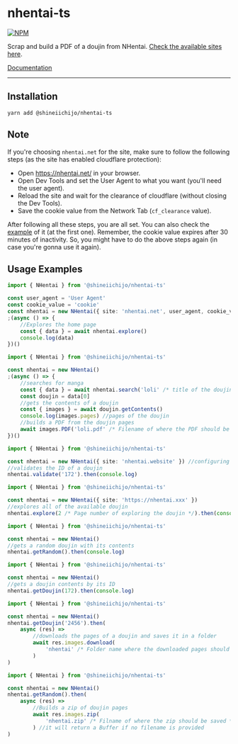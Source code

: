 # nhentai-ts

[![NPM](https://img.shields.io/badge/Available%20On-NPM-lightgrey.svg?logo=npm&logoColor=339933&labelColor=white&style=flat-square)](https://www.npmjs.com/package/@shineiichijo/nhentai-ts)

Scrap and build a PDF of a doujin from NHentai. [Check the available sites here](https://github.com/LuckyYam/nhentai-ts/blob/master/src/lib/constants.ts#L1).

[Documentation](https://luckyyam.github.io/nhentai-ts/)

---

## Installation
```
yarn add @shineiichijo/nhentai-ts
```

## Note

If you're choosing `nhentai.net` for the site, make sure to follow the following steps (as the site has enabled cloudflare protection):

- Open https://nhentai.net/ in your browser.
- Open Dev Tools and set the User Agent to what you want (you'll need the user agent).
- Reload the site and wait for the clearance of cloudflare (without closing the Dev Tools).
- Save the cookie value from the Network Tab (`cf_clearance` value).

After following all these steps, you are all set. You can also check the [example](#usage-examples) of it (at the first one). Remember, the cookie value expires after 30 minutes of inactivity. So, you might have to do the above steps again (in case you're gonna use it again).

## Usage Examples
```ts
import { NHentai } from '@shineiichijo/nhentai-ts'

const user_agent = 'User Agent'
const cookie_value = 'cookie'
const nhentai = new NHentai({ site: 'nhentai.net', user_agent, cookie_value }) //check above
;(async () => {
    //Explores the home page
    const { data } = await nhentai.explore()
    console.log(data)
})()
```

```ts
import { NHentai } from '@shineiichijo/nhentai-ts'

const nhentai = new NHentai()
;(async () => {
    //searches for manga
    const { data } = await nhentai.search('loli' /* title of the doujin to search */, { page: 1 } /* Page of the search */)
    const doujin = data[0]
    //gets the contents of a doujin
    const { images } = await doujin.getContents()
    console.log(images.pages) //pages of the doujin
    //builds a PDF from the doujin pages
    await images.PDF('loli.pdf' /* Filename of where the PDF should be saved */) //will return a Buffer if no filename is provided
})()
```

```ts
import { NHentai } from '@shineiichijo/nhentai-ts'

const nhentai = new NHentai({ site: 'nhentai.website' }) //configuring a mirror site of the class (you can check the available sites here: https://github.com/LuckyYam/nhentai-ts/blob/master/src/lib/constants.ts#L1)
//validates the ID of a doujin
nhentai.validate('172').then(console.log)
```

```ts
import { NHentai } from '@shineiichijo/nhentai-ts'

const nhentai = new NHentai({ site: 'https://nhentai.xxx' })
//explores all of the available doujin
nhentai.explore(2 /* Page number of exploring the doujin */).then(console.log)
```

```ts
import { NHentai } from '@shineiichijo/nhentai-ts'

const nhentai = new NHentai()
//gets a random doujin with its contents
nhentai.getRandom().then(console.log)
```

```ts
import { NHentai } from '@shineiichijo/nhentai-ts'

const nhentai = new NHentai()
//gets a doujin contents by its ID
nhentai.getDoujin(172).then(console.log)

```

```ts
import { NHentai } from '@shineiichijo/nhentai-ts'

const nhentai = new NHentai()
nhentai.getDoujin('2456').then(
    async (res) =>
        //downloads the pages of a doujin and saves it in a folder
        await res.images.download(
            'nhentai' /* Folder name where the downloaded pages should be saved */
        )
)
```

```ts
import { NHentai } from '@shineiichijo/nhentai-ts'

const nhentai = new NHentai()
nhentai.getRandom().then(
    async (res) =>
        //Builds a zip of doujin pages
        await res.images.zip(
            'nhentai.zip' /* Filname of where the zip should be saved */
        ) //it will return a Buffer if no filename is provided
)
```